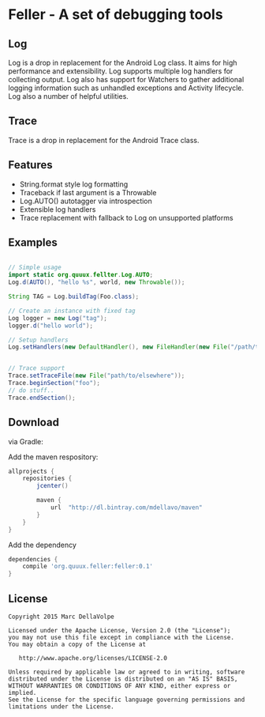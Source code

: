 Feller - A set of debugging tools
=================================

Log
---

Log is a drop in replacement for the Android Log class. It aims for high performance and extensibility.
Log supports multiple log handlers for collecting output.  Log also has support for Watchers to
gather additional logging information such as unhandled exceptions and Activity lifecycle. Log also
a number of helpful utilities.

Trace
-----

Trace is a drop in replacement for the Android Trace class.

Features
--------

- String.format style log formatting
- Traceback if last argument is a Throwable
- Log.AUTO() autotagger via introspection
- Extensible log handlers
- Trace replacement with fallback to Log on unsupported platforms

Examples
--------

```java

// Simple usage
import static org.quuux.fellter.Log.AUTO;
Log.d(AUTO(), "hello %s", world, new Throwable());

String TAG = Log.buildTag(Foo.class);

// Create an instance with fixed tag
Log logger = new Log("tag");
logger.d("hello world");

// Setup handlers
Log.setHandlers(new DefaultHandler(), new FileHandler(new File("/path/to/somewhere")));


// Trace support
Trace.setTraceFile(new File("path/to/elsewhere"));
Trace.beginSection("foo");
// do stuff..
Trace.endSection();
```

Download
--------

via Gradle:

Add the maven respository:
```gradle
allprojects {
    repositories {
        jcenter()

        maven {
            url  "http://dl.bintray.com/mdellavo/maven"
        }
    }
}
```

Add the dependency
```gradle
dependencies {
    compile 'org.quuux.feller:feller:0.1'
}

```

License
-------

    Copyright 2015 Marc DellaVolpe

    Licensed under the Apache License, Version 2.0 (the "License");
    you may not use this file except in compliance with the License.
    You may obtain a copy of the License at

       http://www.apache.org/licenses/LICENSE-2.0

    Unless required by applicable law or agreed to in writing, software
    distributed under the License is distributed on an "AS IS" BASIS,
    WITHOUT WARRANTIES OR CONDITIONS OF ANY KIND, either express or implied.
    See the License for the specific language governing permissions and
    limitations under the License.